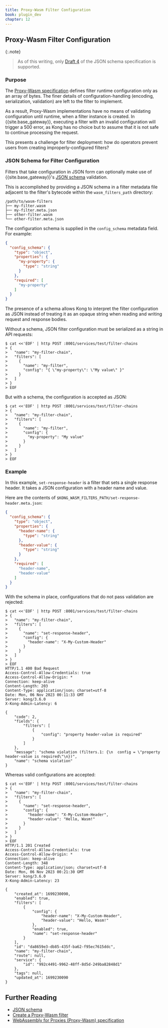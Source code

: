 ```yaml
---
title: Proxy-Wasm Filter Configuration
book: plugin_dev
chapter: 12
---
```


## Proxy-Wasm Filter Configuration

{:.note}
> As of this writing, only [Draft 4](https://json-schema.org/specification-links#draft-4)
of the JSON schema specification is supported.

### Purpose

The [Proxy-Wasm specification](https://github.com/proxy-wasm/spec) defines
filter runtime configuration only as an array of bytes. The finer details of
configuration-handling (encoding, serialization, validation) are left to the
filter to implement.

As a result, Proxy-Wasm implementations have no means of validating
configuration until runtime, when a filter instance is created. In
{{site.base_gateway}}, executing a filter with an invalid configuration will
trigger a 500 error, as Kong has no choice but to assume that it is not safe to
continue processing the request.

This presents a challenge for filter deployment: how do operators prevent users
from creating improperly-configured filters?

### JSON Schema for Filter Configuration

Filters that take configuration in JSON form can optionally make use of 
{{site.base_gateway}}'s [JSON schema](https://json-schema.org/) validation.

This is accomplished by providing a JSON schema in a filter metadata file
adjacent to the filter's bytecode within the `wasm_filters_path` directory:

```
/path/to/wasm-filters
├── my-filter.wasm
├── my-filter.meta.json
├── other-filter.wasm
└── other-filter.meta.json
```

The configuration schema is supplied in the `config_schema` metadata field. For example:

```json
{
  "config_schema": {
    "type": "object",
    "properties": {
      "my-property": {
        "type": "string"
      }
    },
    "required": [
      "my-property"
    ]
  }
}
```

The presence of a schema allows Kong to interpret the filter configuration as
JSON instead of treating it as an opaque string when reading and writing request
and response bodies.

Without a schema, JSON filter configuration must be serialized as a string in
API requests:

```console
$ cat <<'EOF' | http POST :8001/services/test/filter-chains
> {
>   "name": "my-filter-chain",
>   "filters": [
>     {
>       "name": "my-filter",
>       "config": "{ \"my-property\": \"My value\" }"
>     }
>   ]
> }
> EOF
```

But with a schema, the configuration is accepted as JSON:

```console
$ cat <<'EOF' | http POST :8001/services/test/filter-chains
> {
>   "name": "my-filter-chain",
>   "filters": [
>     {
>       "name": "my-filter",
>       "config": {
>         "my-property": "My value"
>       }
>     }
>   ]
> }
> EOF
```

### Example

In this example, `set-response-header` is a filter that sets a single response
header. It takes a JSON configuration with a header name and value.

Here are the contents of `$KONG_WASM_FILTERS_PATH/set-response-header.meta.json`:

```json
{
  "config_schema": {
    "type": "object",
    "properties": {
      "header-name": {
        "type": "string"
      },
      "header-value": {
        "type": "string"
      }
    },
    "required": [
      "header-name",
      "header-value"
    ]
  }
}
```

With the schema in place, configurations that do not pass validation are
rejected:

```console
$ cat <<'EOF' | http POST :8001/services/test/filter-chains
> {
>   "name": "my-filter-chain",
>   "filters": [
>     {
>       "name": "set-response-header",
>       "config": {
>         "header-name": "X-My-Custom-Header"
>       }
>     }
>   ]
> }
> EOF
HTTP/1.1 400 Bad Request
Access-Control-Allow-Credentials: true
Access-Control-Allow-Origin: *
Connection: keep-alive
Content-Length: 203
Content-Type: application/json; charset=utf-8
Date: Mon, 06 Nov 2023 00:11:33 GMT
Server: kong/3.6.0
X-Kong-Admin-Latency: 6

{
    "code": 2,
    "fields": {
        "filters": [
            {
                "config": "property header-value is required"
            }
        ]
    },
    "message": "schema violation (filters.1: {\n  config = \"property header-value is required\"\n})",
    "name": "schema violation"
}
```

Whereas valid configurations are accepted:

```console
$ cat <<'EOF' | http POST :8001/services/test/filter-chains
> {
>   "name": "my-filter-chain",
>   "filters": [
>     {
>       "name": "set-response-header",
>       "config": {
>         "header-name": "X-My-Custom-Header",
>         "header-value": "Hello, Wasm!"
>       }
>     }
>   ]
> }
> EOF
HTTP/1.1 201 Created
Access-Control-Allow-Credentials: true
Access-Control-Allow-Origin: *
Connection: keep-alive
Content-Length: 348
Content-Type: application/json; charset=utf-8
Date: Mon, 06 Nov 2023 00:21:30 GMT
Server: kong/3.6.0
X-Kong-Admin-Latency: 23

{
    "created_at": 1699230090,
    "enabled": true,
    "filters": [
        {
            "config": {
                "header-name": "X-My-Custom-Header",
                "header-value": "Hello, Wasm!"
            },
            "enabled": true,
            "name": "set-response-header"
        }
    ],
    "id": "da8659e3-db85-435f-ba62-f95ec7615ddc",
    "name": "my-filter-chain",
    "route": null,
    "service": {
        "id": "992c4491-9962-48ff-8d5d-249ba82848d1"
    },
    "tags": null,
    "updated_at": 1699230090
}
```

## Further Reading

* [JSON schema](https://json-schema.org/)
* [Create a Proxy-Wasm filter](/gateway/latest/plugin-development/wasm/filter-development-guide)
* [WebAssembly for Proxies (Proxy-Wasm) specification](https://github.com/proxy-wasm/spec)
